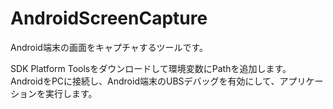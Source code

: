 # AndroidScreenCapture
Android端末の画面をキャプチャするツールです。

SDK Platform Toolsをダウンロードして環境変数にPathを追加します。
AndroidをPCに接続し、Android端末のUBSデバッグを有効にして、アプリケーションを実行します。
